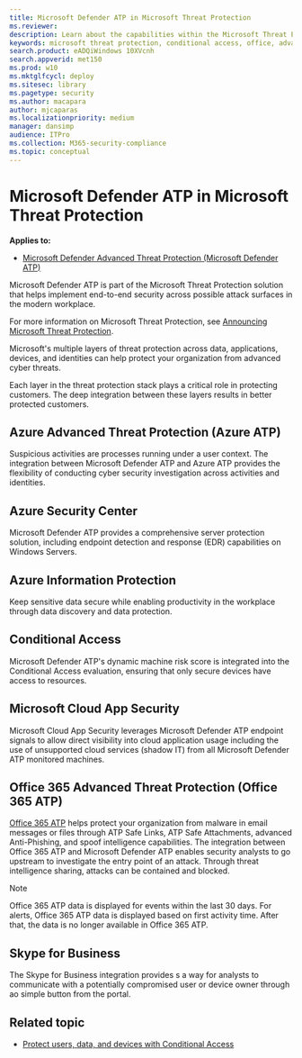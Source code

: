 ```yaml
---
title: Microsoft Defender ATP in Microsoft Threat Protection
ms.reviewer: 
description: Learn about the capabilities within the Microsoft Threat Protection 
keywords: microsoft threat protection, conditional access, office, advanced threat protection, azure atp, azure security center, microsoft cloud app security
search.product: eADQiWindows 10XVcnh
search.appverid: met150
ms.prod: w10
ms.mktglfcycl: deploy
ms.sitesec: library
ms.pagetype: security
ms.author: macapara
author: mjcaparas
ms.localizationpriority: medium
manager: dansimp
audience: ITPro
ms.collection: M365-security-compliance 
ms.topic: conceptual
---
```


# Microsoft Defender ATP in Microsoft Threat Protection

**Applies to:**

- [Microsoft Defender Advanced Threat Protection (Microsoft Defender ATP)](https://go.microsoft.com/fwlink/p/?linkid=2069559)

Microsoft Defender ATP is part of the Microsoft Threat Protection solution that helps implement end-to-end security across possible attack surfaces in the modern workplace.

For more information on Microsoft Threat Protection, see [Announcing Microsoft Threat Protection](https://techcommunity.microsoft.com/t5/Security-Privacy-and-Compliance/Announcing-Microsoft-Threat-Protection/ba-p/262783).

Microsoft's multiple layers of threat protection across data, applications, devices, and identities can help protect your organization from advanced cyber threats. 

Each layer in the threat protection stack plays a critical role in protecting customers. The deep integration between these layers results in better protected customers.

## Azure Advanced Threat Protection (Azure ATP)
 Suspicious activities are processes running under a user context. The integration between Microsoft Defender ATP and Azure ATP provides the flexibility of conducting cyber security investigation across activities and identities. 

## Azure Security Center
Microsoft Defender ATP provides a comprehensive server protection solution, including endpoint detection and response (EDR) capabilities on Windows Servers.

## Azure Information Protection
Keep sensitive data secure while enabling productivity in the workplace through data discovery and data protection.

## Conditional Access
Microsoft Defender ATP's dynamic machine risk score is integrated into the Conditional Access evaluation, ensuring that only secure devices have access to resources. 


## Microsoft Cloud App Security
Microsoft Cloud App Security leverages Microsoft Defender ATP endpoint signals to allow direct visibility into cloud application usage including the use of unsupported cloud services (shadow IT) from all Microsoft Defender ATP monitored machines.

## Office 365 Advanced Threat Protection (Office 365 ATP)
[Office 365 ATP](https://docs.microsoft.com/office365/securitycompliance/office-365-atp) helps protect your organization from malware in email messages or files through ATP Safe Links, ATP Safe Attachments, advanced Anti-Phishing, and spoof intelligence capabilities. The integration between Office 365 ATP and Microsoft Defender ATP enables security analysts to go upstream to investigate the entry point of an attack. Through threat intelligence sharing, attacks can be contained and blocked. 

>[!NOTE]
> Office 365 ATP data is displayed for events within the last 30 days. For alerts, Office 365 ATP data is displayed based on first activity time. After that, the data is no longer available in Office 365 ATP.

## Skype for Business
The Skype for Business integration provides s a way for analysts to communicate with a potentially compromised user or device owner through ao simple button from the portal.



## Related topic
- [Protect users, data, and devices with Conditional Access](conditional-access.md)



